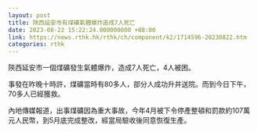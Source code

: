```yaml
---
layout: post
title: 陝西延安市有煤礦氣體爆炸造成7人死亡
date: 2023-08-22 15:22:24.000000000 +08:00
link: https://news.rthk.hk/rthk/ch/component/k2/1714596-20230822.htm
categories: rthk
---
```


陝西延安市一個煤礦發生氣體爆炸，造成7人死亡，4人被困。

事發在昨晚十時許，煤礦當時有80多人，部分人成功升井送院。而到今日下午，70多人已經獲救。

內地傳媒報道，出事煤礦因為重大事故，今年4月被下令停產整頓和罰款約107萬元人民幣，到5月底完成整改，經當局驗收後同意恢復生產。
